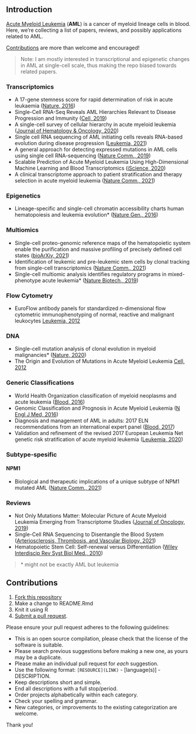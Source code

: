 
<!-- README.md is generated from README.Rmd. Please edit that file -->

## Introduction

[Acute Myeloid
Leukemia](https://en.wikipedia.org/wiki/Acute_myeloid_leukemia)
(**AML**) is a cancer of myeloid lineage cells in blood. Here, we’re
collecting a list of papers, reviews, and possibly applications related
to AML.

[Contributions](#contributions) are more than welcome and encouraged!

> Note: I am mostly interested in transcriptional and epigenetic changes
> in AML at single-cell scale, thus making the repo biased towards
> related papers.

### Transcriptomics

-   A 17-gene stemness score for rapid determination of risk in acute
    leukaemia ([Nature,
    2016](https://www.nature.com/articles/nature20598.pdf))
-   Single-Cell RNA-Seq Reveals AML Hierarchies Relevant to Disease
    Progression and Immunity ([Cell,
    2019](https://www.cell.com/cell/fulltext/S0092-8674(19)30094-7?_returnURL=https%3A%2F%2Flinkinghub.elsevier.com%2Fretrieve%2Fpii%2FS0092867419300947%3Fshowall%3Dtrue))
-   A single-cell survey of cellular hierarchy in acute myeloid leukemia
    ([Journal of Hematology & Oncology,
    2020](https://jhoonline.biomedcentral.com/track/pdf/10.1186/s13045-020-00941-y.pdf))
-   Single cell RNA sequencing of AML initiating cells reveals RNA-based
    evolution during disease progression ([Leukemia,
    2021](https://www.nature.com/articles/s41375-021-01338-7.pdf))
-   A general approach for detecting expressed mutations in AML cells
    using single cell RNA-sequencing ([Nature Comm.,
    2019](https://www.nature.com/articles/s41467-019-11591-1))
-   Scalable Prediction of Acute Myeloid Leukemia Using High-Dimensional
    Machine Learning and Blood Transcriptomics ([iScience,
    2020](https://reader.elsevier.com/reader/sd/pii/S2589004219305255?token=03FFDAF8BF9CF0FD4231BEE6046B92F81569DBDCB6F288369D0BD62517F94C3E4B91F7896CD6E3D34AFF79FA31AFFBD3&originRegion=eu-west-1&originCreation=20211108125639))
-   A clinical transcriptome approach to patient stratification and
    therapy selection in acute myeloid leukemia ([Nature Comm.,
    2021](https://www.nature.com/articles/s41467-021-22625-y))

### Epigenetics

-   Lineage-specific and single-cell chromatin accessibility charts
    human hematopoiesis and leukemia evolution\* ([Nature Gen.,
    2016](https://www.nature.com/articles/ng.3646.pdf))

### Multiomics

-   Single-cell proteo-genomic reference maps of the hematopoietic
    system enable the purification and massive profiling of precisely
    defined cell states ([bioArXiv,
    2021](https://www.biorxiv.org/content/10.1101/2021.03.18.435922v2))
-   Identification of leukemic and pre-leukemic stem cells by clonal
    tracking from single-cell transcriptomics ([Nature Comm.,
    2021](https://www.nature.com/articles/s41467-021-21650-1))
-   Single-cell multiomic analysis identifies regulatory programs in
    mixed-phenotype acute leukemia\* ([Nature Biotech.,
    2019](https://www.nature.com/articles/s41587-019-0332-7.pdf))

### Flow Cytometry

-   EuroFlow antibody panels for standardized *n*-dimensional flow
    cytometric immunophenotyping of normal, reactive and malignant
    leukocytes [Leukemia,
    2012](https://www.nature.com/articles/leu2012120)

### DNA

-   Single-cell mutation analysis of clonal evolution in myeloid
    malignancies\* ([Nature,
    2020](https://www.nature.com/articles/s41586-020-2864-x))
-   The Origin and Evolution of Mutations in Acute Myeloid Leukemia
    [Cell,
    2012](https://www.cell.com/cell/pdfExtended/S0092-8674(12)00777-5)

### Generic Classifications

-   World Health Organization classification of myeloid neoplasms and
    acute leukemia ([Blood,
    2016](https://www.sciencedirect.com/science/article/pii/S0006497120301567))
-   Genomic Classification and Prognosis in Acute Myeloid Leukemia ([N
    Engl J Med,
    2016](https://www.nejm.org/doi/10.1056/NEJMoa1516192?url_ver=Z39.88-2003&rfr_id=ori:rid:crossref.org&rfr_dat=cr_pub%20%200www.ncbi.nlm.nih.gov))
-   Diagnosis and management of AML in adults: 2017 ELN recommendations
    from an international expert panel ([Blood,
    2017](https://www.ncbi.nlm.nih.gov/pmc/articles/PMC5291965/#B37))
-   Validation and refinement of the revised 2017 European Leukemia Net
    genetic risk stratification of acute myeloid leukemia ([Leukemia,
    2020](https://www.nature.com/articles/s41375-020-0806-0.pdf))

### Subtype-spesific

#### NPM1

-   Biological and therapeutic implications of a unique subtype of NPM1
    mutated AML ([Nature Comm.,
    2021](https://www.nature.com/articles/s41467-021-21233-0))

### Reviews

-   Not Only Mutations Matter: Molecular Picture of Acute Myeloid
    Leukemia Emerging from Transcriptome Studies ([Journal of Oncology,
    2019](https://www.hindawi.com/journals/jo/2019/7239206/))
-   Single-Cell RNA Sequencing to Disentangle the Blood System
    ([Arteriosclerosis, Thrombosis, and Vascular Biology,
    2021](https://www.ahajournals.org/doi/10.1161/ATVBAHA.120.314654))
-   Hematopoietic Stem Cell: Self-renewal versus Differentiation ([Wiley
    Interdiscip Rev Syst Biol Med.,
    2010](https://www.ncbi.nlm.nih.gov/pmc/articles/PMC2950323/))

> \* might not be exactly AML but leukemia

## Contributions

1.  [Fork this
    repository](https://help.github.com/articles/fork-a-repo/)
2.  Make a change to README.Rmd
3.  Knit it using R
4.  [Submit a pull
    request](https://help.github.com/articles/creating-a-pull-request/).

Please ensure your pull request adheres to the following guidelines:

-   This is an open source compilation, please check that the license of
    the software is suitable.
-   Please search previous suggestions before making a new one, as yours
    may be a duplicate.
-   Please make an individual pull request for *each* suggestion.
-   Use the following format: `[RESOURCE](LINK)` - \[language(s)\] -
    DESCRIPTION.
-   Keep descriptions short and simple.
-   End all descriptions with a full stop/period.
-   Order projects alphabetically within each category.
-   Check your spelling and grammar.
-   New categories, or improvements to the existing categorization are
    welcome.

Thank you!
